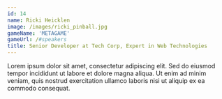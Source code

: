 ```yaml
---
id: 14
name: Ricki Heicklen
image: /images/ricki_pinball.jpg
gameName: 'METAGAME'
gameUrl: /#speakers
title: Senior Developer at Tech Corp, Expert in Web Technologies
---
```


Lorem ipsum dolor sit amet, consectetur adipiscing elit. Sed do eiusmod tempor incididunt ut labore et dolore magna aliqua. Ut enim ad minim veniam, quis nostrud exercitation ullamco laboris nisi ut aliquip ex ea commodo consequat.
